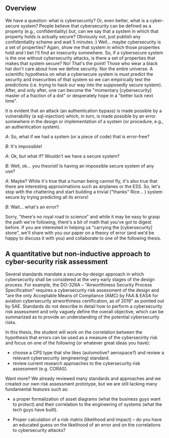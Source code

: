 ## Overview

We have a question: what is cybersecurity? Or, even better, what
is a cyber-secure system? People believe that cybersecurity can be defined as
a property (e.g., confidentiality) but, can we say that a system in which that
property holds is actually secure? Obviously not, just publish any
confidentiality scheme and wait 5 minutes :) Well... maybe cybersecurity is a
set of
properties? Again, show me that system in which those properties hold and
I bet I'll find an insecurity somewhere. So, if a cybersecure system is the one
without cybersecurity attacks, is there a set of properties that makes that
system secure? No! That's the point! Those who wear a black hat don't care
about how we define security. Nor the entire universe. A scientific hypothesis
on what a cybersecure system is must predict the security and insecurities of
that system so we can empirically test the predictions (i.e. trying to hack our
way into the supposedly secure system). After, and only after, one can become
the "momentary [cybersecurity] master of a fraction of a dot" or desperately
hope in a "better luck next time".

It is evident that an attack (an authentication bypass) is made possible by
a vulnerability (a sql-injection) which, in turn, is made possible by an error
somewhere in the design or implementation of a system (or procedure, e.g., an
authentication system).

*A*: So, what if we had a system (or a piece of code) that is error-free?

*B*: It's impossible!

*A*: Ok, but what if? Wouldn't we have a secure system?

*B*: Well, ok... you theorist! Is having an impossible secure system of any use?

*A*: Maybe? While it's true that a human being cannot fly, it's also true that
there are interesting approximations such as airplanes or the ESS. So, let's
stop with the chattering and start building a trivial ("thanks" Rice... )
system secure by trying predicting all its errors!

*B*: Wait... what's an error?

Sorry, "there's no royal road to science" and while it may be easy to grasp
the path we're following, there's a bit of math that you've got to digest before.
If you are interested in helping us "carrying the [cybersecurity] stone", we'll
share with you our paper on a theory of error (and we'd be happy to discuss it
with you) and collaborate to one of the following thesis.

## A quantitative but non-inductive approach to cyber-security risk assessment

Several standards mandate a secure-by-design
approach in which cybersecurity shall be considered at the very early
stages of the design process. For example, the DO-326A – "Airworthiness
Security Process Specification" requires a cybersecurity risk assessment of
the design and "are the only Acceptable Means of Compliance (AMC) by
FAA & EASA for aviation cybersecurity airworthiness certification, as of
2019" as pointed out by SAE. Standards do not describe in detail how to
perform a cybersecurity risk assessment and only vaguely define the overall objective, which can be summarized as to provide an understanding of the potential cybersecurity risks.

In this thesis, the student will work on the correlation between the hypothesis that errors can be used as a measure of the cybersecirity risk and
focus on one of the following (or whatever great ideas you have):

* choose a CPS type that she likes (automotive? aerospace?) and review a relevant cybersecurity (engineering) standard.
* review current research approaches to the cybersecurity risk assessment (e.g. CORAS).

Want more? We already reviewed many standards and approaches and we
created our own risk assessment prototype, but we are still lacking many
fundamental features such as:

* a proper formalization of asset diagrams (what the business guys
want to protect) and their correlation to the engineering of systems
(what the tech guys have built).

* Proper calculation of a risk matrix (likelihood and impact) – do you
have an educated guess on the likelihood of an error and on the
correlations to cybersecurity attacks?
